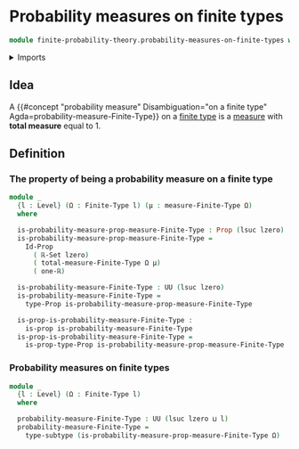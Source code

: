 # Probability measures on finite types

```agda
module finite-probability-theory.probability-measures-on-finite-types where
```

<details><summary>Imports</summary>

```agda
open import finite-probability-theory.measures-on-finite-types

open import foundation.empty-types
open import foundation.function-types
open import foundation.identity-types
open import foundation.inhabited-types
open import foundation.propositions
open import foundation.sets
open import foundation.subtypes
open import foundation.universe-levels

open import group-theory.sums-of-finite-families-of-elements-abelian-groups

open import real-numbers.addition-real-numbers
open import real-numbers.dedekind-real-numbers
open import real-numbers.positive-real-numbers
open import real-numbers.rational-real-numbers

open import univalent-combinatorics.finite-types
```

</details>

## Idea

A
{{#concept "probability measure" Disambiguation="on a finite type" Agda=probability-measure-Finite-Type}}
on a [finite type](univalent-combinatorics.finite-types.md) is a
[measure](finite-probability-theory.measures-on-finite-types.md) with **total
measure** equal to 1.

## Definition

### The property of being a probability measure on a finite type

```agda
module _
  {l : Level} (Ω : Finite-Type l) (μ : measure-Finite-Type Ω)
  where

  is-probability-measure-prop-measure-Finite-Type : Prop (lsuc lzero)
  is-probability-measure-prop-measure-Finite-Type =
    Id-Prop
      ( ℝ-Set lzero)
      ( total-measure-Finite-Type Ω μ)
      ( one-ℝ)

  is-probability-measure-Finite-Type : UU (lsuc lzero)
  is-probability-measure-Finite-Type =
    type-Prop is-probability-measure-prop-measure-Finite-Type

  is-prop-is-probability-measure-Finite-Type :
    is-prop is-probability-measure-Finite-Type
  is-prop-is-probability-measure-Finite-Type =
    is-prop-type-Prop is-probability-measure-prop-measure-Finite-Type
```

### Probability measures on finite types

```agda
module _
  {l : Level} (Ω : Finite-Type l)
  where

  probability-measure-Finite-Type : UU (lsuc lzero ⊔ l)
  probability-measure-Finite-Type =
    type-subtype (is-probability-measure-prop-measure-Finite-Type Ω)
```
